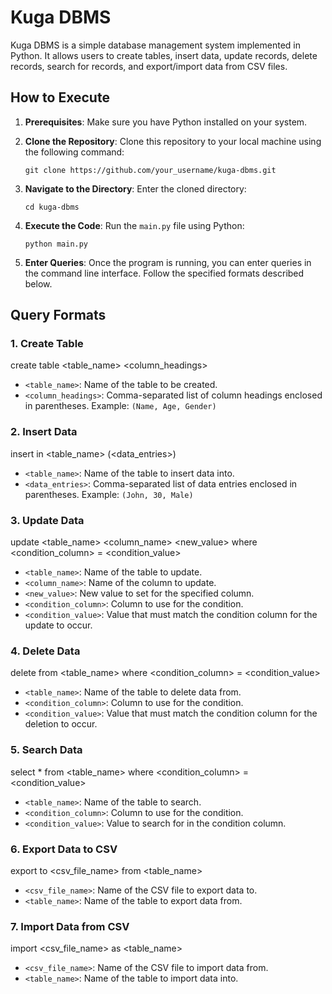 # Kuga DBMS

Kuga DBMS is a simple database management system implemented in Python. It allows users to create tables, insert data, update records, delete records, search for records, and export/import data from CSV files.

## How to Execute

1. **Prerequisites**: Make sure you have Python installed on your system.

2. **Clone the Repository**: Clone this repository to your local machine using the following command:
    ```
    git clone https://github.com/your_username/kuga-dbms.git
    ```

3. **Navigate to the Directory**: Enter the cloned directory:
    ```
    cd kuga-dbms
    ```

4. **Execute the Code**: Run the `main.py` file using Python:
    ```
    python main.py
    ```

5. **Enter Queries**: Once the program is running, you can enter queries in the command line interface. Follow the specified formats described below.

## Query Formats

### 1. Create Table

create table <table_name> <column_headings>

- `<table_name>`: Name of the table to be created.
- `<column_headings>`: Comma-separated list of column headings enclosed in parentheses. Example: `(Name, Age, Gender)`

### 2. Insert Data
insert in <table_name> (<data_entries>)

- `<table_name>`: Name of the table to insert data into.
- `<data_entries>`: Comma-separated list of data entries enclosed in parentheses. Example: `(John, 30, Male)`

### 3. Update Data
update <table_name> <column_name> <new_value> where <condition_column> = <condition_value>

- `<table_name>`: Name of the table to update.
- `<column_name>`: Name of the column to update.
- `<new_value>`: New value to set for the specified column.
- `<condition_column>`: Column to use for the condition.
- `<condition_value>`: Value that must match the condition column for the update to occur.

### 4. Delete Data
delete from <table_name> where <condition_column> = <condition_value>

- `<table_name>`: Name of the table to delete data from.
- `<condition_column>`: Column to use for the condition.
- `<condition_value>`: Value that must match the condition column for the deletion to occur.

### 5. Search Data
select * from <table_name> where <condition_column> = <condition_value>

- `<table_name>`: Name of the table to search.
- `<condition_column>`: Column to use for the condition.
- `<condition_value>`: Value to search for in the condition column.

### 6. Export Data to CSV
export to <csv_file_name> from <table_name>

- `<csv_file_name>`: Name of the CSV file to export data to.
- `<table_name>`: Name of the table to export data from.

### 7. Import Data from CSV
import <csv_file_name> as <table_name>

- `<csv_file_name>`: Name of the CSV file to import data from.
- `<table_name>`: Name of the table to import data into.
